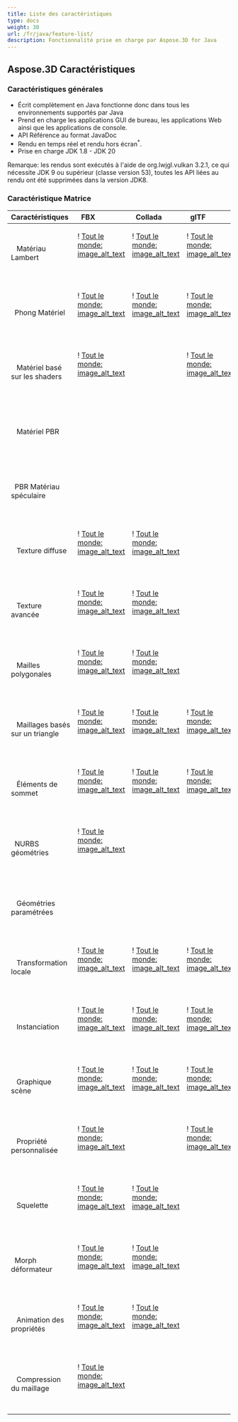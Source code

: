 ```yaml
---
title: Liste des caractéristiques
type: docs
weight: 30
url: /fr/java/feature-list/
description: Fonctionnalité prise en charge par Aspose.3D for Java
---
```

##  **Aspose.3D Caractéristiques**
###  **Caractéristiques générales**
- Écrit complètement en Java fonctionne donc dans tous les environnements supportés par Java
- Prend en charge les applications GUI de bureau, les applications Web ainsi que les applications de console.
- API Référence au format JavaDoc
- Rendu en temps réel et rendu hors écran<sup>*</sup>.
- Prise en charge JDK 1.8 - JDK 20



Remarque: les rendus sont exécutés à l'aide de org.lwjgl.vulkan 3.2.1, ce qui nécessite JDK 9 ou supérieur (classe version 53), toutes les API liées au rendu ont été supprimées dans la version JDK8.

###  **Caractéristique Matrice**

|**Caractéristiques** |` `FBX|` `Collada|` `glTF|` `glTF 2.0|` `U3D|` `PDF|` `STL|` `OBJ|` `PLY|` `3DS|` `ASE|` `X|` `3MF|` `RVM|` `Draco|
| :- | :- | :- | :- | :- | :- | :- | :- | :- | :- | :- | :- | :- | :- | :- | :- |
|` ` Matériau Lambert|<p>! [Tout le monde: image_alt_text](accept.png)</p><p> </p>|<p>! [Tout le monde: image_alt_text](accept.png)</p><p> </p>|<p>! [Tout le monde: image_alt_text](accept.png)</p><p> </p>| |<p>! [Tout le monde: image_alt_text](accept.png)</p><p> </p>|<p>! [Tout le monde: image_alt_text](accept.png)</p><p> </p>| |<p>! [Tout le monde: image_alt_text](accept.png)</p><p> </p>| |<p>! [Tout le monde: image_alt_text](accept.png)</p><p> </p>|<p>! [Tout le monde: image_alt_text](accept.png)</p><p> </p>|<p>! [Tout le monde: image_alt_text](accept.png)</p><p> </p>| | | |
|` `Phong Matériel|<p>! [Tout le monde: image_alt_text](accept.png)</p><p> </p>|<p>! [Tout le monde: image_alt_text](accept.png)</p><p> </p>|<p>! [Tout le monde: image_alt_text](accept.png)</p><p> </p>| |<p>! [Tout le monde: image_alt_text](accept.png)</p><p> </p>|<p>! [Tout le monde: image_alt_text](accept.png)</p><p> </p>| |<p>! [Tout le monde: image_alt_text](accept.png)</p><p> </p>| | |<p>! [Tout le monde: image_alt_text](accept.png)</p><p> </p>|<p>! [Tout le monde: image_alt_text](accept.png)</p><p> </p>| | | |
|` ` Matériel basé sur les shaders|<p>! [Tout le monde: image_alt_text](accept.png)</p><p> </p>| |<p>! [Tout le monde: image_alt_text](accept.png)</p><p> </p>| | | | | | | | | | | | |
|` ` Matériel PBR| | | |<p>! [Tout le monde: image_alt_text](accept.png)</p><p> </p>| | | | | | | | | | | |
|` `PBR Matériau spéculaire| | | |<p>! [Tout le monde: image_alt_text](accept.png)</p><p> </p>| | | | | | | | | | | |
|` ` Texture diffuse|<p>! [Tout le monde: image_alt_text](accept.png)</p><p> </p>|<p>! [Tout le monde: image_alt_text](accept.png)</p><p> </p>| |<p>! [Tout le monde: image_alt_text](accept.png)</p><p> </p>|<p>! [Tout le monde: image_alt_text](accept.png)</p><p> </p>|<p>! [Tout le monde: image_alt_text](accept.png)</p><p> </p>| |<p>! [Tout le monde: image_alt_text](accept.png)</p><p> </p>| |<p>! [Tout le monde: image_alt_text](accept.png)</p><p> </p>|<p>! [Tout le monde: image_alt_text](accept.png)</p><p> </p>|<p>! [Tout le monde: image_alt_text](accept.png)</p><p> </p>|<p>! [Tout le monde: image_alt_text](accept.png)</p><p> </p>| | |
|` ` Texture avancée|<p>! [Tout le monde: image_alt_text](accept.png)</p><p> </p>|<p>! [Tout le monde: image_alt_text](accept.png)</p><p> </p>| |<p>! [Tout le monde: image_alt_text](accept.png)</p><p> </p>|<p>! [Tout le monde: image_alt_text](accept.png)</p><p> </p>|<p>! [Tout le monde: image_alt_text](accept.png)</p><p> </p>| |<p>! [Tout le monde: image_alt_text](accept.png)</p><p> </p>| | | | | | | |
|` ` Mailles polygonales|<p>! [Tout le monde: image_alt_text](accept.png)</p><p> </p>|<p>! [Tout le monde: image_alt_text](accept.png)</p><p> </p>| | | | | |<p>! [Tout le monde: image_alt_text](accept.png)</p><p> </p>| | | | | |<p>! [Tout le monde: image_alt_text](accept.png)</p><p> </p>| |
|` ` Maillages basés sur un triangle|<p>! [Tout le monde: image_alt_text](accept.png)</p><p> </p>|<p>! [Tout le monde: image_alt_text](accept.png)</p><p> </p>|<p>! [Tout le monde: image_alt_text](accept.png)</p><p> </p>|<p>! [Tout le monde: image_alt_text](accept.png)</p><p> </p>|<p>! [Tout le monde: image_alt_text](accept.png)</p><p> </p>|<p>! [Tout le monde: image_alt_text](accept.png)</p><p> </p>|<p>! [Tout le monde: image_alt_text](accept.png)</p><p> </p>|<p>! [Tout le monde: image_alt_text](accept.png)</p><p> </p>|<p>! [Tout le monde: image_alt_text](accept.png)</p><p> </p>|<p>! [Tout le monde: image_alt_text](accept.png)</p><p> </p>|<p>! [Tout le monde: image_alt_text](accept.png)</p><p> </p>|<p>! [Tout le monde: image_alt_text](accept.png)</p><p> </p>|<p>! [Tout le monde: image_alt_text](accept.png)</p><p> </p>|<p>! [Tout le monde: image_alt_text](accept.png)</p><p> </p>|<p>! [Tout le monde: image_alt_text](accept.png)</p><p> </p>|
|` ` Éléments de sommet|<p>! [Tout le monde: image_alt_text](accept.png)</p><p> </p>|<p>! [Tout le monde: image_alt_text](accept.png)</p><p> </p>|<p>! [Tout le monde: image_alt_text](accept.png)</p><p> </p>|<p>! [Tout le monde: image_alt_text](accept.png)</p><p> </p>|<p>! [Tout le monde: image_alt_text](accept.png)</p><p> </p>|<p>! [Tout le monde: image_alt_text](accept.png)</p><p> </p>| |<p>! [Tout le monde: image_alt_text](accept.png)</p><p> </p>|<p>! [Tout le monde: image_alt_text](accept.png)</p><p> </p>|<p>! [Tout le monde: image_alt_text](accept.png)</p><p> </p>|<p>! [Tout le monde: image_alt_text](accept.png)</p><p> </p>|<p>! [Tout le monde: image_alt_text](accept.png)</p><p> </p>| | |<p>! [Tout le monde: image_alt_text](accept.png)</p><p> </p>|
|` `NURBS géométries|<p>! [Tout le monde: image_alt_text](accept.png)</p><p> </p>| | | | | | | | | | | | | | |
|` ` Géométries paramétrées| | | | | | | | | | | | | |<p>! [Tout le monde: image_alt_text](accept.png)</p><p> </p>| |
|` ` Transformation locale|<p>! [Tout le monde: image_alt_text](accept.png)</p><p> </p>|<p>! [Tout le monde: image_alt_text](accept.png)</p><p> </p>|<p>! [Tout le monde: image_alt_text](accept.png)</p><p> </p>|<p>! [Tout le monde: image_alt_text](accept.png)</p><p> </p>|<p>! [Tout le monde: image_alt_text](accept.png)</p><p> </p>|<p>! [Tout le monde: image_alt_text](accept.png)</p><p> </p>| | | |<p>! [Tout le monde: image_alt_text](accept.png)</p><p> </p>|<p>! [Tout le monde: image_alt_text](accept.png)</p><p> </p>|<p>! [Tout le monde: image_alt_text](accept.png)</p><p> </p>| |<p>! [Tout le monde: image_alt_text](accept.png)</p><p> </p>| |
|` ` Instanciation|<p>! [Tout le monde: image_alt_text](accept.png)</p><p> </p>|<p>! [Tout le monde: image_alt_text](accept.png)</p><p> </p>|<p>! [Tout le monde: image_alt_text](accept.png)</p><p> </p>|<p>! [Tout le monde: image_alt_text](accept.png)</p><p> </p>|<p>! [Tout le monde: image_alt_text](accept.png)</p><p> </p>|<p>! [Tout le monde: image_alt_text](accept.png)</p><p> </p>| | | | | | | | | |
|` ` Graphique scène|<p>! [Tout le monde: image_alt_text](accept.png)</p><p> </p>|<p>! [Tout le monde: image_alt_text](accept.png)</p><p> </p>|<p>! [Tout le monde: image_alt_text](accept.png)</p><p> </p>|<p>! [Tout le monde: image_alt_text](accept.png)</p><p> </p>|<p>! [Tout le monde: image_alt_text](accept.png)</p><p> </p>|<p>! [Tout le monde: image_alt_text](accept.png)</p><p> </p>| | | |<p>! [Tout le monde: image_alt_text](accept.png)</p><p> </p>| |<p>! [Tout le monde: image_alt_text](accept.png)</p><p> </p>| |<p>! [Tout le monde: image_alt_text](accept.png)</p><p> </p>| |
|` ` Propriété personnalisée|<p>! [Tout le monde: image_alt_text](accept.png)</p><p> </p>| |<p>! [Tout le monde: image_alt_text](accept.png)</p><p> </p>|<p>! [Tout le monde: image_alt_text](accept.png)</p><p> </p>| | | | | | | | | | | |
|` ` Squelette|<p>! [Tout le monde: image_alt_text](accept.png)</p><p> </p>|<p>! [Tout le monde: image_alt_text](accept.png)</p><p> </p>| | | | | | | | | | | | | |
|` `Morph déformateur|<p>! [Tout le monde: image_alt_text](accept.png)</p><p> </p>|<p>! [Tout le monde: image_alt_text](accept.png)</p><p> </p>| | | | | | | | | | | | | |
|` ` Animation des propriétés|<p>! [Tout le monde: image_alt_text](accept.png)</p><p> </p>|<p>! [Tout le monde: image_alt_text](accept.png)</p><p> </p>| | | | | | | | | | | | | |
|` ` Compression du maillage|<p>! [Tout le monde: image_alt_text](accept.png)</p><p> </p>| | | |<p>! [Tout le monde: image_alt_text](accept.png)</p><p> </p>|<p>! [Tout le monde: image_alt_text](accept.png)</p><p> </p>| | | | | | |<p>! [Tout le monde: image_alt_text](accept.png)</p><p> </p>| |<p>! [Tout le monde: image_alt_text](accept.png)</p><p> </p>|

